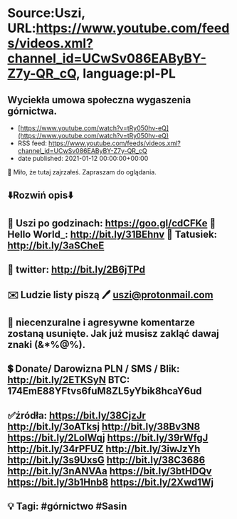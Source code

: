 # Source:Uszi, URL:https://www.youtube.com/feeds/videos.xml?channel_id=UCwSv086EAByBY-Z7y-QR_cQ, language:pl-PL

## Wyciekła umowa społeczna wygaszenia górnictwa.
 - [https://www.youtube.com/watch?v=tRy050hv-eQ](https://www.youtube.com/watch?v=tRy050hv-eQ)
 - RSS feed: https://www.youtube.com/feeds/videos.xml?channel_id=UCwSv086EAByBY-Z7y-QR_cQ
 - date published: 2021-01-12 00:00:00+00:00

🤪 Miło, że tutaj zajrzałeś.  Zapraszam do oglądania.

⬇️Rozwiń opis⬇️
------------------------------------------------------------
👀 Uszi po godzinach: https://goo.gl/cdCFKe
👀 Hello World_: http://bit.ly/31BEhnv
👀 Tatusiek: http://bit.ly/3aSCheE
------------------------------------------------------------
👀 twitter: http://bit.ly/2B6jTPd
------------------------------------------------------------
✉️ Ludzie listy piszą 
🖊️ uszi@protonmail.com
------------------------------------------------------------
👺 niecenzuralne i agresywne komentarze zostaną usunięte.  Jak już musisz zakląć dawaj znaki (&*%@%).
------------------------------------------------------------
💲 Donate/ Darowizna
PLN / SMS / Blik: http://bit.ly/2ETKSyN
BTC: 174EmE88YFtvs6fuM8ZL5yYbik8hcaY6ud
---------------------------------------------------------------
✅źródła:
https://bit.ly/38CjzJr
http://bit.ly/3oATksj
http://bit.ly/38Bv3N8
https://bit.ly/2LolWqj
https://bit.ly/39rWfgJ
http://bit.ly/34rPFUZ
http://bit.ly/3iwJzYh
http://bit.ly/3s9UxsG
http://bit.ly/38C3686
http://bit.ly/3nANVAa
https://bit.ly/3btHDQv
https://bit.ly/3b1Hnb8
https://bit.ly/2Xwd1Wj
---------------------------------------------------------------
💡 Tagi: #górnictwo #Sasin
--------------------------------------------------------------

